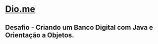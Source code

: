 # [Dio.me](https://www.dio.me/)
## Desafio - Criando um Banco Digital com Java e Orientação a Objetos.
